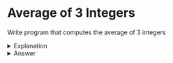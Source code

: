 # Average of 3 Integers
Write program that computes the average of 3 integers


<details>
<summary>Explanation</summary>
<br>
</details>


<details>
<summary>Answer</summary>
<br>

``` c
int main(){
	int val1, val2, val3;
	printf("%f", val1+ val2+val3 / 3.0);
}
```

</details>